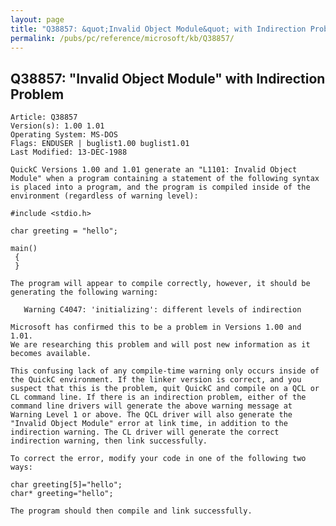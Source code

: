 ```yaml
---
layout: page
title: "Q38857: &quot;Invalid Object Module&quot; with Indirection Problem"
permalink: /pubs/pc/reference/microsoft/kb/Q38857/
---
```


## Q38857: &quot;Invalid Object Module&quot; with Indirection Problem

	Article: Q38857
	Version(s): 1.00 1.01
	Operating System: MS-DOS
	Flags: ENDUSER | buglist1.00 buglist1.01
	Last Modified: 13-DEC-1988
	
	QuickC Versions 1.00 and 1.01 generate an "L1101: Invalid Object
	Module" when a program containing a statement of the following syntax
	is placed into a program, and the program is compiled inside of the
	environment (regardless of warning level):
	
	#include <stdio.h>
	
	char greeting = "hello";
	
	main()
	 {
	 }
	
	The program will appear to compile correctly, however, it should be
	generating the following warning:
	
	   Warning C4047: 'initializing': different levels of indirection
	
	Microsoft has confirmed this to be a problem in Versions 1.00 and 1.01.
	We are researching this problem and will post new information as it
	becomes available.
	
	This confusing lack of any compile-time warning only occurs inside of
	the QuickC environment. If the linker version is correct, and you
	suspect that this is the problem, quit QuickC and compile on a QCL or
	CL command line. If there is an indirection problem, either of the
	command line drivers will generate the above warning message at
	Warning Level 1 or above. The QCL driver will also generate the
	"Invalid Object Module" error at link time, in addition to the
	indirection warning. The CL driver will generate the correct
	indirection warning, then link successfully.
	
	To correct the error, modify your code in one of the following two
	ways:
	
	char greeting[5]="hello";
	char* greeting="hello";
	
	The program should then compile and link successfully.
